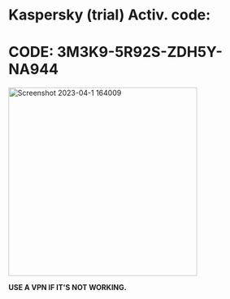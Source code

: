  # Kaspersky (trial) Activ. code:

# **CODE: 3M3K9-5R92S-ZDH5Y-NA944**

<img width="371" alt="Screenshot 2023-04-1 164009" src="https://user-images.githubusercontent.com/123305689/231231145-effed7cd-786d-4e5f-a94a-f8a831abf54f.png">

**USE A VPN IF IT'S NOT WORKING.**
